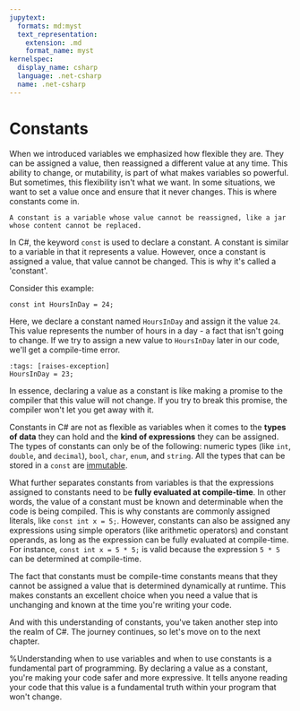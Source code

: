 ```yaml
---
jupytext:
  formats: md:myst
  text_representation:
    extension: .md
    format_name: myst
kernelspec:
  display_name: csharp
  language: .net-csharp
  name: .net-csharp
---
```


# Constants

When we introduced variables we emphasized how flexible they are. They can be assigned a value, then reassigned a different value at any time. This ability to change, or mutability, is part of what makes variables so powerful. But sometimes, this flexibility isn't what we want. In some situations, we want to set a value once and ensure that it never changes. This is where constants come in.

```{figure} https://media.discordapp.net/attachments/1118630713084870736/1121469118856577024/chrokh_a_simple_and_flat_illustration_of_a_glass_jar_with_a_pad_a71fd77f-c504-4d4a-8c1b-03aaf88bcfd0.png?width=1268&height=634
A constant is a variable whose value cannot be reassigned, like a jar whose content cannot be replaced.
```

In C#, the keyword `const` is used to declare a constant. A constant is similar to a variable in that it represents a value. However, once a constant is assigned a value, that value cannot be changed. This is why it's called a 'constant'.

Consider this example:

```{code-cell}
const int HoursInDay = 24;
```

Here, we declare a constant named `HoursInDay` and assign it the value `24`. This value represents the number of hours in a day - a fact that isn't going to change. If we try to assign a new value to `HoursInDay` later in our code, we'll get a compile-time error.

```{code-cell}
:tags: [raises-exception]
HoursInDay = 23;
```

In essence, declaring a value as a constant is like making a promise to the compiler that this value will not change. If you try to break this promise, the compiler won't let you get away with it.

Constants in C# are not as flexible as variables when it comes to the **types of data** they can hold and the **kind of expressions** they can be assigned. The types of constants can only be of the following: numeric types (like `int`, `double`, and `decimal`), `bool`, `char`, `enum`, and `string`. All the types that can be stored in a `const` are [immutable](immutability).

What further separates constants from variables is that the expressions assigned to constants need to be **fully evaluated at compile-time**. In other words, the value of a constant must be known and determinable when the code is being compiled. This is why constants are commonly assigned literals, like `const int x = 5;`. However, constants can also be assigned any expressions using simple operators (like arithmetic operators) and constant operands, as long as the expression can be fully evaluated at compile-time. For instance, `const int x = 5 * 5;` is valid because the expression `5 * 5` can be determined at compile-time.

The fact that constants must be compile-time constants means that they cannot be assigned a value that is determined dynamically at runtime. This makes constants an excellent choice when you need a value that is unchanging and known at the time you're writing your code.

And with this understanding of constants, you've taken another step into the realm of C#. The journey continues, so let's move on to the next chapter.

%Understanding when to use variables and when to use constants is a fundamental part of programming. By declaring a value as a constant, you're making your code safer and more expressive. It tells anyone reading your code that this value is a fundamental truth within your program that won't change.

